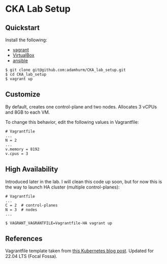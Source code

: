 # CKA Lab Setup

## Quickstart

Install the following:
- [vagrant](https://developer.hashicorp.com/vagrant/downloads)
- [VirtualBox](https://www.virtualbox.org/wiki/Linux_Downloads)
- [ansible](https://docs.ansible.com/ansible/latest/installation_guide/intro_installation.html)

```
$ git clone git@github.com:adamhurm/CKA_lab_setup.git
$ cd CKA_lab_setup
$ vagrant up
```


## Customize

By default, creates one control-plane and two nodes. Allocates 3 vCPUs and 8GB to each VM.

To change this behavior, edit the following values in Vagrantfile:
```
# Vagrantfile
...
N = 2
...
v.memory = 8192
v.cpus = 3
```

## High Availability

Introduced later in the lab. I will clean this code up soon, but for now this is the way to launch HA cluster (multiple control-planes):

```
# Vagrantfile
...
C = 2  # control-planes
N = 3  # nodes
...

$ VAGRANT_VAGRANTFILE=Vagrantfile-HA vagrant up
```

## References

Vagrantfile template taken from [this Kubernetes blog post](https://kubernetes.io/blog/2019/03/15/kubernetes-setup-using-ansible-and-vagrant/). Updated for 22.04 LTS (Focal Fossa).